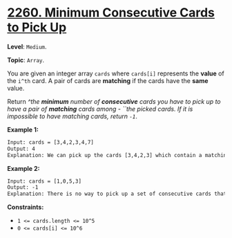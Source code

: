 # [2260. Minimum Consecutive Cards to Pick Up](https://leetcode.com/problems/minimum-consecutive-cards-to-pick-up/)

**Level**: `Medium`.

**Topic**: `Array`.

You are given an integer array `cards` where `cards[i]` represents the **value** of the `i^th` card. A pair of cards are **matching** if the cards have the **same** value.

Return _^the **minimum** number of **consecutive** cards you have to pick up to have a pair of **matching** cards among - ``the picked cards. If it is impossible to have matching cards, return `-1`_.

**Example 1:**

```txt
Input: cards = [3,4,2,3,4,7]
Output: 4
Explanation: We can pick up the cards [3,4,2,3] which contain a matching pair of cards with value 3. Note that picking up the cards [4,2,3,4] is also optimal.
```

**Example 2:**

```txt
Input: cards = [1,0,5,3]
Output: -1
Explanation: There is no way to pick up a set of consecutive cards that contain a pair of matching cards.
 ```

**Constraints:**

- `1 <= cards.length <= 10^5`
- `0 <= cards[i] <= 10^6`
